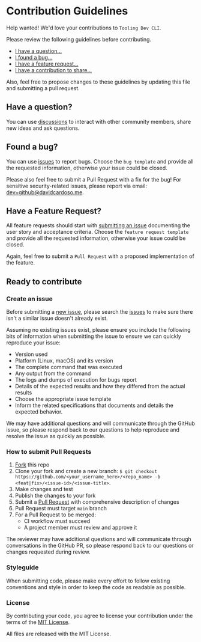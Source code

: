 # Contribution Guidelines

Help wanted! We'd love your contributions to `Tooling Dev CLI`. 

Please review the following guidelines before contributing. 

* [I have a question...](#have-a-question)
* [I found a bug...](#found-a-bug)
* [I have a feature request...](#have-a-feature-request)
* [I have a contribution to share...](#ready-to-contribute)

Also, feel free to propose changes to these guidelines by updating this file and submitting a pull request.

## Have a question?

You can use [discussions](../../discussions) to interact with other community members, share new ideas and ask questions.

## Found a bug?
                            
You can use [issues](../../issues) to report bugs. Choose the `bug template` and provide all the requested information, otherwise your issue could be closed. 

Please also feel free to submit a Pull Request with a fix for the bug! For sensitive security-related issues, please report via email: [dev+github@davidcardoso.me](mailto:dev+github@davidcardoso.me).

## Have a Feature Request?

All feature requests should start with [submitting an issue](../../issues/new) documenting the user story and acceptance criteria. Choose the `feature request template` and provide all the requested information, otherwise your issue could be closed. 

Again, feel free to submit a `Pull Request` with a proposed implementation of the feature. 

## Ready to contribute

### Create an issue

Before submitting a [new issue](../../issues/new), please search the [issues](../../issues) to make sure there isn't a similar issue doesn't already exist. 

Assuming no existing issues exist, please ensure you include the following bits of information when submitting the issue to ensure we can quickly reproduce your issue:

* Version used
* Platform (Linux, macOS) and its version
* The complete command that was executed
* Any output from the command
* The logs and dumps of execution for bugs report
* Details of the expected results and how they differed from the actual results
* Choose the appropriate issue template
* Inform the related specifications that documents and details the expected behavior.

We may have additional questions and will communicate through the GitHub issue, so please respond back to our questions to help reproduce and resolve the issue as quickly as possible.

### How to submit Pull Requests

1. [Fork][fork] this repo
2. Clone your fork and create a new branch: `$ git checkout https://github.com/<your_username_here>/<repo_name> -b <feat|fix>/<issue-id>/<issue-title>`.
3. Make changes and test
4. Publish the changes to your fork
5. Submit a [Pull Request][pulls] with comprehensive description of changes
6. Pull Request must target `main` branch
7. For a Pull Request to be merged:
   * CI workflow must succeed
   * A project member must review and approve it
   
The reviewer may have additional questions and will communicate through conversations in the GitHub PR, so please respond back to our questions or changes requested during review.

### <a name="style"></a> Styleguide

When submitting code, please make every effort to follow existing conventions and style in order to keep the code as readable as possible.

### License

By contributing your code, you agree to license your contribution under the terms of the [MIT License](LICENSE). 

All files are released with the MIT License.

[fork]: https://help.github.com/articles/fork-a-repo/
[pulls]: https://help.github.com/articles/creating-a-pull-request/
